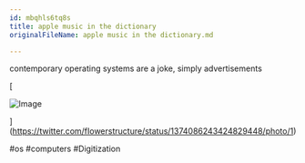 ```yaml
---
id: mbqhls6tq8s
title: apple music in the dictionary
originalFileName: apple music in the dictionary.md

---
```


contemporary operating systems are a joke, simply advertisements

[

![Image](https://pbs.twimg.com/media/ExG8DmaWgAMB2MA?format=jpg\&name=medium)

]\(https://twitter.com/fIowerstructure/status/1374086243424829448/photo/1)

#os #computers
#Digitization

